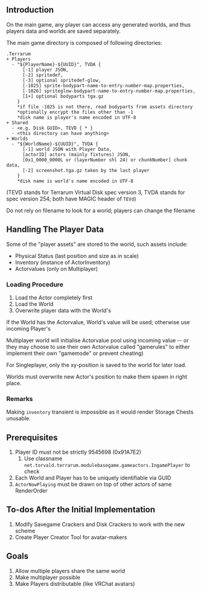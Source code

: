 ## Introduction

On the main game, any player can access any generated worlds, and thus players data and worlds are saved separately.

The main game directory is composed of following directories:

```
.Terrarum
+ Players
  - "${PlayerName}-${UUID}", TVDA {
      [-1] player JSON,
      [-2] spritedef,
      [-3] optional spritedef-glow,
      [-1025] sprite-bodypart-name-to-entry-number-map.properties,
      [-1026] spriteglow-bodypart-name-to-entry-number-map.properties,
      [1+] optional bodyparts tga.gz
    }
    *if file -1025 is not there, read bodyparts from assets directory
    *optionally encrypt the files other than -1
    *disk name is player's name encoded in UTF-8
+ Shared
  - <e.g. Disk GUID>, TEVD { * }
  - <this directory can have anything>
+ Worlds
  - "${WorldName}-${UUID}", TVDA {
      [-1] world JSON with Player Data,
      [actorID] actors (mainly fixtures) JSON,
      [0x1_0000_0000L or (layerNumber shl 24) or chunkNumber] chunk data,
      [-2] screenshot.tga.gz taken by the last player
    }
    *disk name is world's name encoded in UTF-8
```

(TEVD stands for Terrarum Virtual Disk spec version 3, TVDA stands for spec version 254; both have MAGIC header of `TEVd`)

Do not rely on filename to look for a world; players can change the filename

## Handling The Player Data

Some of the "player assets" are stored to the world, such assets include:
- Physical Status (last position and size as in scale)
- Inventory (instance of ActorInventory)
- Actorvalues (only on Multiplayer)

### Loading Procedure

1. Load the Actor completely first
2. Load the World
3. Overwrite player data with the World's 
   
If the World has the Actorvalue, World's value will be used; otherwise use incoming Player's

Multiplayer world will initialise Actorvalue pool using incoming value -- or they may choose to use
their own Actorvalue called "gamerules" to either implement their own "gamemode" or prevent cheating)

For Singleplayer, only the xy-position is saved to the world for later load.

Worlds must overwrite new Actor's position to make them spawn in right place.

### Remarks

Making `inventory` transient is impossible as it would render Storage Chests unusable.

## Prerequisites

1. Player ID must not be strictly 9545698 (0x91A7E2)
    1. Use classname `net.torvald.terrarum.modulebasegame.gameactors.IngamePlayer` to check
2. Each World and Player has to be uniquely identifiable via GUID
3. `ActorNowPlaying` must be drawn on top of other actors of same RenderOrder

## To-dos After the Initial Implementation

1. Modify Savegame Crackers and Disk Crackers to work with the new scheme
2. Create Player Creator Tool for avatar-makers

## Goals

1. Allow multiple players share the same world
2. Make multiplayer possible
3. Make Players distributable (like VRChat avatars)
